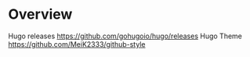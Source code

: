 # Overview
Hugo releases https://github.com/gohugoio/hugo/releases
Hugo Theme https://github.com/MeiK2333/github-style
